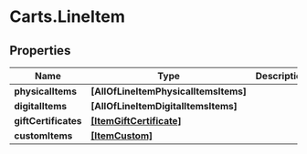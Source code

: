 # Carts.LineItem

## Properties
Name | Type | Description | Notes
------------ | ------------- | ------------- | -------------
**physicalItems** | **[AllOfLineItemPhysicalItemsItems]** |  | 
**digitalItems** | **[AllOfLineItemDigitalItemsItems]** |  | 
**giftCertificates** | [**[ItemGiftCertificate]**](ItemGiftCertificate.md) |  | [optional] 
**customItems** | [**[ItemCustom]**](ItemCustom.md) |  | [optional] 
